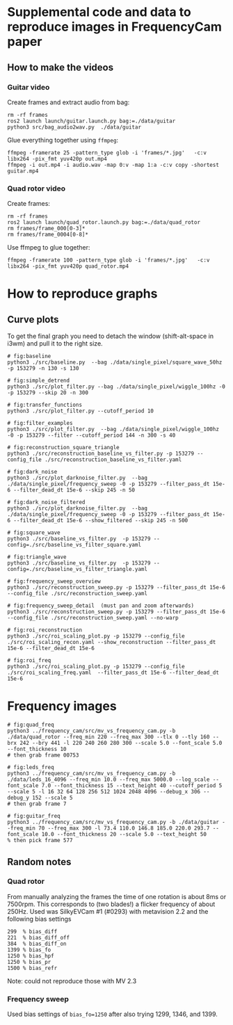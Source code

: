 # Supplemental code and data to reproduce images in FrequencyCam paper


## How to make the videos

### Guitar video

Create frames and extract audio from bag:
```
rm -rf frames
ros2 launch launch/guitar.launch.py bag:=./data/guitar
python3 src/bag_audio2wav.py  ./data/guitar
```
Glue everything together using ``ffmpeg``:
```
ffmpeg -framerate 25 -pattern_type glob -i 'frames/*.jpg'   -c:v libx264 -pix_fmt yuv420p out.mp4
ffmpeg -i out.mp4 -i audio.wav -map 0:v -map 1:a -c:v copy -shortest guitar.mp4
```

### Quad rotor video

Create frames:
```
rm -rf frames
ros2 launch launch/quad_rotor.launch.py bag:=./data/quad_rotor
rm frames/frame_000[0-3]*
rm frames/frame_0004[0-8]*
```
Use ffmpeg to glue together:
```
ffmpeg -framerate 100 -pattern_type glob -i 'frames/*.jpg'   -c:v libx264 -pix_fmt yuv420p quad_rotor.mp4
```

# How to reproduce graphs

## Curve plots
To get the final graph you need to detach the window (shift-alt-space in i3wm)
and pull it to the right size.
```
# fig:baseline
python3 ./src/baseline.py  --bag ./data/single_pixel/square_wave_50hz -p 153279 -n 130 -s 130

# fig:simple_detrend
python3 ./src/plot_filter.py --bag ./data/single_pixel/wiggle_100hz -0 -p 153279 --skip 20 -n 300

# fig:transfer_functions
python3 ./src/plot_filter.py --cutoff_period 10

# fig:filter_examples
python3 ./src/plot_filter.py  --bag ./data/single_pixel/wiggle_100hz -0 -p 153279 --filter --cutoff_period 144 -n 300 -s 40

# fig:reconstruction_square_triangle
python3 ./src/reconstruction_baseline_vs_filter.py -p 153279 --config_file ./src/reconstruction_baseline_vs_filter.yaml

# fig:dark_noise
python3 ./src/plot_darknoise_filter.py  --bag ./data/single_pixel/frequency_sweep -0 -p 153279 --filter_pass_dt 15e-6 --filter_dead_dt 15e-6 --skip 245 -n 50

# fig:dark_noise_filtered
python3 ./src/plot_darknoise_filter.py  --bag ./data/single_pixel/frequency_sweep -0 -p 153279 --filter_pass_dt 15e-6 --filter_dead_dt 15e-6 --show_filtered --skip 245 -n 500

# fig:square_wave
python3 ./src/baseline_vs_filter.py  -p 153279 --config=./src/baseline_vs_filter_square.yaml

# fig:triangle_wave
python3 ./src/baseline_vs_filter.py  -p 153279 --config=./src/baseline_vs_filter_triangle.yaml

# fig:frequency_sweep_overview
python3 ./src/reconstruction_sweep.py -p 153279 --filter_pass_dt 15e-6 --config_file ./src/reconstruction_sweep.yaml

# fig:frequency_sweep_detail  (must pan and zoom afterwards)
python3 ./src/reconstruction_sweep.py -p 153279 --filter_pass_dt 15e-6 --config_file ./src/reconstruction_sweep.yaml --no-warp

# fig:roi_reconstruction
python3 ./src/roi_scaling_plot.py -p 153279 --config_file ./src/roi_scaling_recon.yaml --show_reconstruction --filter_pass_dt 15e-6 --filter_dead_dt 15e-6

# fig:roi_freq
python3 ./src/roi_scaling_plot.py -p 153279 --config_file ./src/roi_scaling_freq.yaml  --filter_pass_dt 15e-6 --filter_dead_dt 15e-6
```

# Frequency images

```
# fig:quad_freq
python3 ../frequency_cam/src/mv_vs_frequency_cam.py -b ./data/quad_rotor --freq_min 220 --freq_max 300 --tlx 0 --tly 160 --brx 242 --bry 441 -l 220 240 260 280 300 --scale 5.0 --font_scale 5.0 --font_thickness 10
# then grab frame 00753

# fig:leds_freq
python3 ../frequency_cam/src/mv_vs_frequency_cam.py -b ./data/leds_16_4096 --freq_min 10.0 --freq_max 5000.0 --log_scale --font_scale 7.0 --font_thickness 15 --text_height 40 --cutoff_period 5 --scale 5 -l 16 32 64 128 256 512 1024 2048 4096 --debug_x 306 --debug_y 152 --scale 5
# then grab frame 7

# fig:guitar_freq
python3 ../frequency_cam/src/mv_vs_frequency_cam.py -b ./data/guitar --freq_min 70 --freq_max 300 -l 73.4 110.0 146.8 185.0 220.0 293.7 --font_scale 10.0 --font_thickness 20 --scale 5.0 --text_height 50
% then pick frame 577
```

## Random notes

### Quad rotor
From manually analyzing the frames the time of one rotation is about
8ms or 7500rpm. This corresponds to (two blades!) a flicker frequency
of about  250Hz. Used was SilkyEVCam #1 (#0293) with metavision 2.2
and the following bias settings
```
299  % bias_diff
221  % bias_diff_off
384  % bias_diff_on
1399 % bias_fo
1250 % bias_hpf
1250 % bias_pr
1500 % bias_refr
```
Note: could not reproduce those with MV 2.3


### Frequency sweep
Used bias settings of ``bias_fo=1250`` after also trying 1299, 1346,
and 1399.
